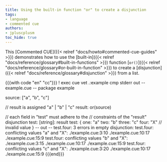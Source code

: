 ```yaml
---
title: Using the built-in function "or" to create a disjunction
tags:
- language
- commented cue
authors:
- jpluscplusm
toc_hide: true
---
```


This [Commented CUE]({{< relref "docs/howto#commented-cue-guides" >}})
demonstrates how to use the
[built-in]({{< relref "docs/reference/glossary#built-in-functions" >}})
function
[`or()`]({{< relref "docs/reference/glossary#or-built-in-function" >}})
to create a
[disjunction]({{< relref "docs/reference/glossary#disjunction" >}})
from a list.

{{{with code "en" "cc"}}}
! exec cue vet .:example
cmp stderr out
-- example.cue --
package example

source: ["a", "b", "c"]

// result is assigned "a" | "b" | "c"
result: or(source)

// each field in "test" must adhere to the
// constraints of the "result" disjunction
test: [string]: result
test: {
	one:   "a"
	two:   "b"
	three: "c"
	four:  "X" // invalid value
}
-- out --
test.four: 3 errors in empty disjunction:
test.four: conflicting values "a" and "X":
    ./example.cue:3:10
    ./example.cue:10:17
    ./example.cue:15:9
test.four: conflicting values "b" and "X":
    ./example.cue:3:15
    ./example.cue:10:17
    ./example.cue:15:9
test.four: conflicting values "c" and "X":
    ./example.cue:3:20
    ./example.cue:10:17
    ./example.cue:15:9
{{{end}}}
